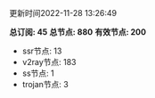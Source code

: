 更新时间2022-11-28 13:26:49

**总订阅: 45**
**总节点: 880**
**有效节点: 200**
- ssr节点: 13
- v2ray节点: 183
- ss节点: 1
- trojan节点: 3
